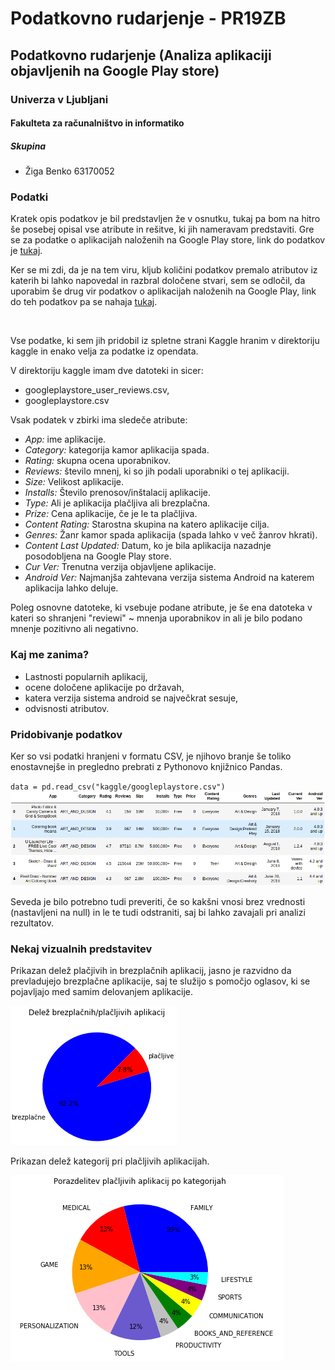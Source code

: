 <h1>Podatkovno rudarjenje - PR19ZB</h1>
<h2>Podatkovno rudarjenje (Analiza aplikaciji objavljenih na Google Play store)</h2>

<h3>Univerza v Ljubljani</h3>
<h4>Fakulteta za računalništvo in informatiko</h4>

<h5>Skupina</h5>
<ul>
  <li>Žiga Benko 63170052</li>
</ul>

<h3>Podatki</h3>
<p>Kratek opis podatkov je bil predstavljen že v osnutku, tukaj pa bom na hitro še posebej opisal vse atribute in rešitve, ki jih nameravam predstaviti. Gre se za podatke o aplikacijah naloženih na Google Play store, link do podatkov je <a href="https://www.kaggle.com/lava18/google-play-store-apps">tukaj</a>.</p>
<p>Ker se mi zdi, da je na tem viru, kljub količini podatkov premalo atributov iz katerih bi lahko napovedal in razbral določene stvari, sem se odločil, da uporabim še drug vir podatkov o aplikacijah naloženih na Google Play, link do teh podatkov pa se nahaja <a href="https://old.datahub.io/dataset/google-play-statistics">tukaj</a>.</p>
<br>
<p>Vse podatke, ki sem jih pridobil iz spletne strani Kaggle hranim v direktoriju kaggle in enako velja za podatke iz opendata.</p>
<p>V direktoriju kaggle imam dve datoteki in sicer:</p>
<ul>
  <li>googleplaystore_user_reviews.csv,</li>
  <li>googleplaystore.csv</li>
</ul>

<p>Vsak podatek v zbirki ima sledeče atribute:</p>
<ul>
  <li><i>App: </i>ime aplikacije.</li>
  <li><i>Category: </i>kategorija kamor aplikacija spada.</li>
  <li><i>Rating: </i>skupna ocena uporabnikov.</li>
  <li><i>Reviews: </i>število mnenj, ki so jih podali uporabniki o tej aplikaciji.</li>
  <li><i>Size: </i>Velikost aplikacije.</li>
  <li><i>Installs: </i>Število prenosov/inštalacij aplikacije.</li>
  <li><i>Type: </i>Ali je aplikacija plačljiva ali brezplačna.</li>
  <li><i>Prize: </i>Cena aplikacije, če je le ta plačljiva.</li>
  <li><i>Content Rating: </i>Starostna skupina na katero aplikacije cilja.</li>
  <li><i>Genres: </i>Žanr kamor spada aplikacija (spada lahko v več žanrov hkrati).</li>
  <li><i>Content Last Updated:</i> Datum, ko je bila aplikacija nazadnje posodobljena na Google Play store.</li>
  <li><i>Cur Ver:</i> Trenutna verzija objavljene aplikacije.</li>
  <li><i>Android Ver:</i> Najmanjša zahtevana verzija sistema Android na katerem aplikacija lahko deluje.</li>
</ul>
<p>Poleg osnovne datoteke, ki vsebuje podane atribute, je še ena datoteka v kateri so shranjeni "reviewi" ~ mnenja uporabnikov in ali je bilo podano mnenje pozitivno ali negativno.</p>

<h3>Kaj me zanima?</h3>
<ul>
  <li>Lastnosti popularnih aplikacij,</li>
  <li>ocene določene aplikacije po državah,</li>
  <li>katera verzija sistema android se največkrat sesuje,</li>
  <li>odvisnosti atributov.</li>
</ul>
<h3>Pridobivanje podatkov</h3>
<p>Ker so vsi podatki hranjeni v formatu CSV, je njihovo branje še toliko enostavnejše in pregledno prebrati z Pythonovo knjižnico Pandas.</p>
<code>data = pd.read_csv("kaggle/googleplaystore.csv")</code>
<img src="images/tabela.png"/>
<br>
<p>Seveda je bilo potrebno tudi preveriti, če so kakšni vnosi brez vrednosti (nastavljeni na null) in le te tudi odstraniti, saj bi lahko zavajali pri analizi rezultatov.</p>

<h3>Nekaj vizualnih predstavitev</h3>
<p>Prikazan delež plačjivih in brezplačnih aplikacij, jasno je razvidno da prevladujejo brezplačne aplikacije, saj te služijo s pomočjo oglasov, ki se pojavljajo med samim delovanjem aplikacije.</p>
<img src="images/graf.png"/>
<br>
<p>Prikazan delež kategorij pri plačljivih aplikacijah.</p>
<img src="images/graf2.png"/>
